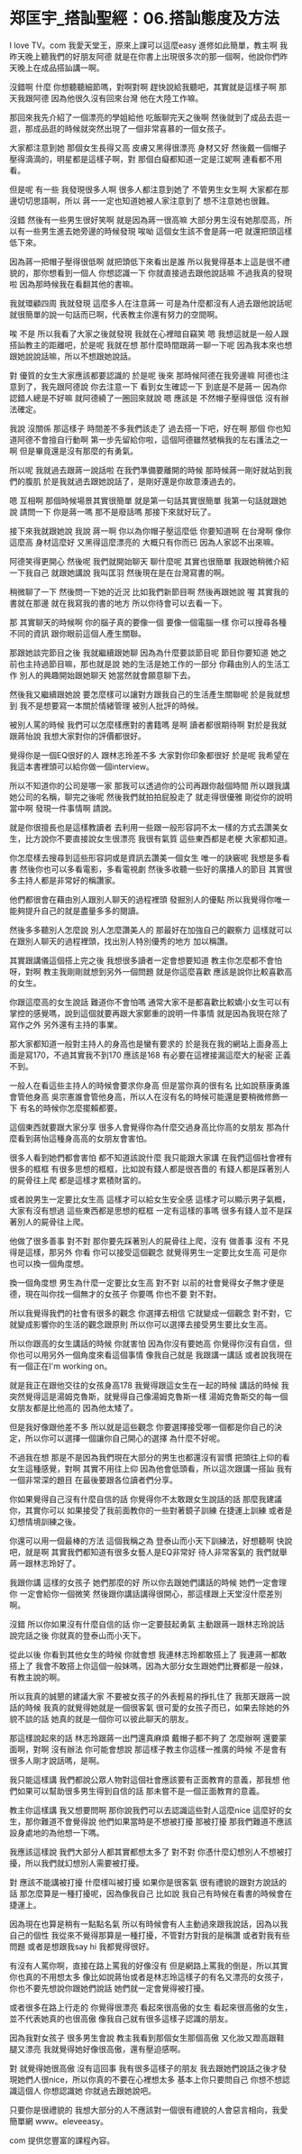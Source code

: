 # 郑匡宇_搭訕聖經：06.搭訕態度及方法

I love TV。com 我愛天堂王，原來上課可以這麼easy 進修如此簡單，教主啊 我昨天晚上聽我們的好朋友阿德 就是在你書上出現很多次的那一個啊，他說你們昨天晚上在成品搭訕講一啊。

沒錯啊 什麼 你想聽聽細節嗎，對啊對啊 趕快說給我聽吧，其實就是這樣子啊 那天我跟阿德 因為他很久沒有回來台灣 他在大陸工作嘛。

那回來我先介紹了一個漂亮的學姐給他 吃飯聊完天之後啊 然後就到了成品去逛一逛，那成品逛的時候就突然出現了一個非常喜慕的一個女孩子。

大家都注意到她 那個女生長得又高 皮膚又黑得很漂亮 身材又好 然後戴一個帽子壓得滴滴的，明星都是這樣子啊，對 那個白癡都知道一定是江妮啊 連看都不用看。

但是呢 有一些 我發現很多人啊 很多人都注意到她了 不管男生女生啊 大家都在那邊切切思語啊，所以 蔣一一定也知道她被人家注意到了 想不注意她也很難。

沒錯 然後有一些男生很好笑啊 就是因為蔣一很高嘛 大部分男生沒有她那麼高，所以有一些男生進去她旁邊的時候發現 唉呦 這個女生該不會是蔣一吧 就還把頭這樣低下來。

因為蔣一把帽子壓得很低啊 就把頭低下來看出是誰 所以我覺得基本上這是很不禮貌的，那你想看到一個人 你想認識一下 你就直接過去跟他說話嘛 不過我真的發現啦 因為那時候我在看翻其他的書嘛。

我就環顧四周 我就發現 這麼多人在注意蔣一 可是為什麼都沒有人過去跟他說話呢 就很簡單的說一句話而已啊，代表教主你還有努力的空間啊。

唉 不是 所以我看了大家之後就發現 我就在心裡暗自竊笑 嗯 我想這就是一般人跟搭訕教主的距離吧，於是呢 我就在想 那什麼時間跟蔣一聊一下呢 因為我本來也想跟她說說話嘛，所以不想跟她說話。

對 優質的女生大家應該都要認識的 於是呢 後來 那時候阿德在我旁邊嘛 阿德也注意到了，我先跟阿德說 你去注意一下 看到女生確認一下 到底是不是蔣一 因為你認錯人總是不好嘛 就阿德繞了一圈回來就說 嗯 應該是 不然帽子壓得很低 沒有辦法確定。

我說 沒關係 那這樣子 時間差不多我們該走了 過去搭一下吧，好在啊 那個 你也知道阿德不會擅自行動啊 第一步先留給你啦，這個阿德雖然號稱我的左右護法之一啊 但是畢竟還是沒有那麼的有勇氣。

所以呢 我就過去跟蔣一說話啦 在我們準備要離開的時候 那時候蔣一剛好就站到我們的腹肌 於是我就過去跟她說話了，是剛好還是你故意湊過去的。

嗯 互相啊 那個時候場景其實很簡單 就是第一句話其實很簡單 我第一句話就跟她說 請問一下 你是蔣一嗎 那不是廢話嗎 那接下來就好玩了。

接下來我就跟她說 我說 蔣一啊 你以為你帽子壓這麼低 你要知道啊 在台灣啊 像你這麼高 身材這麼好 又黑得這麼漂亮的 大概只有你而已 因為人家認不出來嘛。

阿德笑得更開心 然後呢 我們就開始聊天 聊什麼呢 其實也很簡單 我跟她稍微介紹一下我自己 就跟她講說 我叫匡羽 然後現在是在台灣寫書的啊。

稍微聊了一下 然後問一下她的近況 比如我們新節目啊 然後再跟她說 喔 其實我的書就在那邊 就在我寫我的書的地方 所以你待會可以去看一下。

那 其實聊天的時候啊 你的腦子真的要像一個 要像一個電腦一樣 你可以搜尋各種不同的資訊 跟你眼前這個人產生關聯。

那跟她談完節目之後 我就繼續跟她聊 因為為什麼要談節目呢 節目你要知道 她之前也主持過節目嘛，那也就是說 她的生活是她工作的一部分 你藉由別人的生活工作 別人的興趣開始跟她聊天 她當然就會願意聊下去。

然後我又繼續跟她說 要怎麼樣可以讓對方跟我自己的生活產生關聯呢 於是我就想到 我不是想要寫一本關於情緒管理 被別人批評的時候。

被別人罵的時候 我們可以怎麼樣應對的書籍嗎 是啊 讀者都很期待啊 對於是我就跟蔣怡說 我想大家對你的評價都很好。

覺得你是一個EQ很好的人 跟林志玲差不多 大家對你印象都很好 於是呢 我希望在我這本書裡頭可以給你做一個interview。

所以不知道你的公司是哪一家 那我可以透過你的公司再跟你敲個時間 所以跟我講她公司的名稱，聊完之後呢 然後我們就拍拍屁股走了 就走得很優雅 剛從你的說明當中啊 發現一件事情啊 請說。

就是你很擅長也是這樣教讀者 去利用一些跟一般形容詞不太一樣的方式去讚美女生，比方說你不要直接說女生很漂亮 我很有氣質 這些東西都是老梗 大家都知道。

你怎麼樣去搜尋到這些形容詞或是資訊去讚美一個女生 唯一的訣竅呢 我想是多看書 然後你也可以多看電影，多看電視劇 然後多收聽一些好的廣播人的節目 其實很多主持人都是非常好的稱讚家。

他們都很會在藉由別人跟別人聊天的過程裡頭 發掘別人的優點 所以我覺得你唯一能夠提升自己的就是盡量多多的閱讀。

然後多多聽別人怎麼說 別人怎麼讚美人的 那最好在加強自己的觀察力 這樣就可以在跟別人聊天的過程裡頭，找出別人特別優秀的地方 加以稱讚。

其實跟講儀這個搭上完之後 我想很多讀者一定會想要知道 教主你怎麼都不會怕呀，對啊 教主我剛剛就想到另外一個問題 就是你這麼喜歡 應該是說你比較喜歡高的女生。

你跟這麼高的女生說話 難道你不會怕嗎 通常大家不是都喜歡比較嬌小女生可以有掌控的感覺嗎，說到這個就要再跟大家鄭重的說明一件事情 就是因為我現在除了寫作之外 另外還有主持的事業。

那大家都知道一般對主持人的身高也是蠻有要求的 於是我在我的網站上面身高上面是寫170，不過其實我不到170 應該是168 有必要在這裡接漏這麼大的秘密 正義不到。

一般人在看這些主持人的時候會要求你身高 但是當你真的很有名 比如說蔡康勇誰會管他身高 吳宗憲誰會管他身高，所以人在沒有名的時候可能還是要稍微修飾一下 有名的時候你怎麼擺賴都要。

這個東西就要跟大家分享 很多人會覺得你為什麼交過身高比你高的女朋友 那為什麼看到蔣怡這種身高高的女朋友會害怕。

很多人看到她們都會害怕 都不知道該說什麼 我只能跟大家講 在我們這個社會裡有很多的框框 有很多思想的框框，比如說有錢人都是很吝嗇的 有錢人都是踩著別人的屍骨往上爬 都是這樣才累積財富的。

或者說男生一定要比女生高 這樣才可以給女生安全感 這樣才可以顯示男子氣概，大家有沒有想過 這些東西都是思想的框框 一定有這樣的事嗎 很多有錢人並不是踩著別人的屍骨往上爬。

他做了很多善事 對不對 那你要先踩著別人的屍骨往上爬，沒有 做善事 沒有 不見得是這樣，那另外 你看 你可以接受這個觀念 就覺得男生一定要比女生高 可是你也可以換一個角度想。

換一個角度想 男生為什麼一定要比女生高 對不對 以前的社會覺得女子無才便是德，現在叫你找一個無才的女孩子 你要嗎 你也不要 對不對。

所以我覺得我們的社會有很多的觀念 你選擇去相信 它就變成一個觀念 對不對，它就變成影響你的生活的觀念跟原則 所以你可以選擇去接受男生要比女生高。

所以你跟高的女生講話的時候 你就害怕 因為你沒有要她高 你覺得你沒有自信，但你也可以用另外一個角度來看這個事情 像我自己就是 我跟講一講話 或者說我現在有一個正在I'm working on。

就是我正在跟他交往的女孩身高178 我覺得跟這女生在一起的時候 講話的時候 我突然覺得這是湯姆克魯斯，就覺得自己像湯姆克魯斯一樣 湯姆克魯斯交的每一個女朋友都是比他高的 因為他太矮了。

但是我好像跟他差不多 所以就是這些觀念 你要選擇接受哪一個都是你自己的決定，所以你可以選擇一個讓你自己開心的選擇 為什麼不好呢。

不過我在想 那是不是因為我們現在大部分的男生也都還沒有習慣 把頭往上仰的看女生這種感覺，對啊 其實不用往上仰 因為他會低頭看，所以這次跟講一搭訕 我有一個非常深的題目 在最後要跟各位讀者們分享。

你如果覺得自己沒有什麼自信的話 你覺得你不太敢跟女生說話的話 那麼我建議你，其實你可以 如果接受了我前面教你的一些對著鏡子訓練 在捷運上訓練 或者是幻想情境訓練之後。

你還可以用一個最棒的方法 這個我稱之為 登泰山而小天下訓練法，好想聽啊 快說吧，就是啊 其實我們都知道有很多女藝人是EQ非常好 待人非常客氣的 我們就舉蔣一跟林志玲好了。

我跟你講 這樣的女孩子 她們那麼的好 所以你去跟她們講話的時候 她們一定會理你 一定會給你一個微笑 然後跟你講話講得很開心，那這樣跟上天堂沒什麼差別啊。

沒錯 所以你如果沒有什麼自信的話 你一定要鼓起勇氣 主動跟蔣一跟林志玲說話 說完話之後 你就真的登泰山而小天下。

從此以後 你看到其他女生的時候 你就會想 我連林志玲都敢搭上了 我連蔣一都敢搭上了 我會不敢搭上你這個一般妹嗎，因為大部分女生跟她們比賽都是一般妹，有教主說的啊。

所以我真的誠懇的建議大家 不要被女孩子的外表輕易的掙扎住了 我那天跟蔣一說話的時候 我真的就覺得她就是一個很客氣 很可愛的女孩子而已，如果去除她的外貌不談的話 她真的就是一個你可以彼此聊天的朋友。

那這樣說起來的話 林志玲跟蔣一出門還真麻煩 戴帽子都不夠了 怎麼辦啊 還要蒙面啊，對啊 沒有辦法 你可能會想說 那這樣子教主你這樣一推廣的時候 不是會有很多人剛才說話嗎，是啊。

我只能這樣講 我們都說公眾人物對這個社會應該要有正面教育的意義，那我想 他們如果可以幫助很多男生得到自信的話 那未嘗不是一個正面教育的意義。

教主你這樣講 我又想要問啊 那你說我們可以去認識這些對人這麼nice 這麼好的女生，那你難道不會覺得說 他們如果當時是不想被打擾 那被打擾 那我們難道不應該設身處地的為他想一下嗎。

我應該這樣說 我們大部分人都其實都想太多了 對不對 你憑什麼幻想別人不想被打擾，所以我們就幻想別人需要被打擾。

對 應該不能講被打擾 什麼樣叫被打擾 如果你是很客氣 很有禮貌的跟對方說話的話 那怎麼算是一種打擾呢，因為像我自己 比如說 我自己有時候在看書的時候會在捷運上。

因為現在也算是稍有一點點名氣 所以有時候會有人主動過來跟我說話，因為以我自己的個性 我從來不覺得那算是一種打擾，不管對方對我的是稱讚 或者對我有些問題 或者是想跟我say hi 我都覺得很好。

有沒有人罵你啊，直接在路上罵我的好像沒有 但是網路上罵我的倒是，所以其實你也真的不用想太多 像比如說蔣怡或者是林志玲這樣子的有名又漂亮的女孩子，你也不要先想說你跟她們說話 她們就一定會覺得被打擾。

或者很多在路上行走的 你覺得很漂亮 看起來很高傲的女生 看起來很高傲的女生，並不代表她真的也很高傲 像我自己就有很多這樣子認識的朋友。

因為我對女孩子 很多男生會說 教主我看到那個女生那個高傲 又化妝又蹬高跟鞋 腿又漂亮 我就覺得她好像很高傲，還有壓迫感啊。

對 就覺得她很高傲 沒有這回事 我有很多這樣子的朋友 我去跟她們說話之後才發現她們人很nice，所以你真的不要在心裡想太多 基本上你只要問自己 你想不想認識這個人 你想認識她 你就過去跟她說吧。

只要你是很禮貌的 我想大部分的人不應該對一個很有禮貌的人會惡言相向，我愛簡單網 www。eleveeasy。

com 提供您豐富的課程內容。